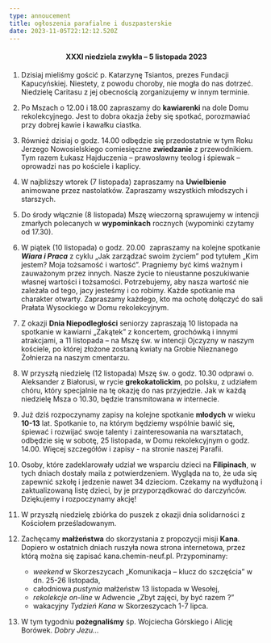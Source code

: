 ```yaml
---
type: annoucement
title: ogłoszenia parafialne i duszpasterskie
date: 2023-11-05T22:12:12.520Z
---
```

<!--StartFragment-->

<h4 style="text-align:center;">XXXI niedziela zwykła – 5 listopada 2023</h4>

1. Dzisiaj mieliśmy gościć p. Katarzynę Tsiantos, prezes Fundacji Kapucyńskiej. Niestety, z powodu choroby, nie mogła do nas dotrzeć. Niedzielę Caritasu z jej obecnością zorganizujemy w innym terminie.
2. Po Mszach o 12.00 i 18.00 zapraszamy do **kawiarenki** na dole Domu rekolekcyjnego. Jest to dobra okazja żeby się spotkać, porozmawiać przy dobrej kawie i kawałku ciastka.
3. Również dzisiaj o godz. 14.00 odbędzie się przedostatnie w tym Roku Jerzego Nowosielskiego comiesięczne **zwiedzanie** z przewodnikiem. Tym razem Łukasz Hajduczenia – prawosławny teolog i śpiewak – oprowadzi nas po kościele i kaplicy.
4. W najbliższy wtorek (7 listopada) zapraszamy na **Uwielbienie** animowane przez nastolatków. Zapraszamy wszystkich młodszych i starszych.  
5. Do środy włącznie (8 listopada) Mszę wieczorną sprawujemy w intencji zmarłych polecanych w **wypominkach** rocznych (wypominki czytamy od 17.30).
6. W piątek (10 listopada) o godz. 20.00  zapraszamy na kolejne spotkanie ***Wiara i Praca*** z cyklu „Jak zarządzać swoim życiem” pod tytułem „Kim jestem? Moja tożsamość i wartość”. Pragniemy być kimś ważnym i zauważonym przez innych. Nasze życie to nieustanne poszukiwanie własnej wartości i tożsamości. Potrzebujemy, aby nasza wartość nie zależała od tego, jacy jesteśmy i co robimy. Każde spotkanie ma charakter otwarty. Zapraszamy każdego, kto ma ochotę dołączyć do sali Prałata Wysockiego w Domu rekolekcyjnym.
7. Z okazji **Dnia Niepodległości** seniorzy zapraszają 10 listopada na spotkanie w kawiarni „Zakątek” z koncertem, grochówką i innymi atrakcjami, a 11 listopada – na Mszę św. w intencji Ojczyzny w naszym kościele, po której złożone zostaną kwiaty na Grobie Nieznanego Żołnierza na naszym cmentarzu.
8. W przyszłą niedzielę (12 listopada) Mszę św. o godz. 10.30 odprawi o. Aleksander z Białorusi, w rycie **grekokatolickim**, po polsku, z udziałem chóru, który specjalnie na tę okazję do nas przyjedzie. Jak w każdą niedzielę Msza o 10.30, będzie transmitowana w internecie.
9. Już dziś rozpoczynamy zapisy na kolejne spotkanie **młodych** w wieku **10-13** lat. Spotkanie to, na którym będziemy wspólnie bawić się, śpiewać i rozwijać swoje talenty i zainteresowania na warsztatach, odbędzie się w sobotę, 25 listopada, w Domu rekolekcyjnym o godz. 14.00. Więcej szczegółów i zapisy - na stronie naszej Parafii.
10. Osoby, które zadeklarowały udział we wsparciu dzieci na **Filipinach**, w tych dniach dostały maila z potwierdzeniem. Wygląda na to, że uda się zapewnić szkołę i jedzenie nawet 34 dzieciom. Czekamy na wydłużoną i zaktualizowaną listę dzieci, by je przyporządkować do darczyńców. Dziękujemy i rozpoczynamy akcję!
11. W przyszłą niedzielę zbiórka do puszek z okazji dnia solidarności z Kościołem prześladowanym.
12. Zachęcamy **małżeństwa** do skorzystania z propozycji misji **Kana**. Dopiero w ostatnich dniach ruszyła nowa strona internetowa, przez którą można się zapisać kana.chemin-neuf.pl. Przypominamy: 

    * *weekend* w Skorzeszycach „Komunikacja – klucz do szczęścia” w dn. 25-26 listopada,
    * całodniowa *pustynia* małżeństw 13 listopada w Wesołej,
    * *rekolekcje on-line* w Adwencie „Zbyt zajęci, by być razem ?”
    * wakacyjny *Tydzień Kana* w Skorzeszycach 1-7 lipca.
13. W tym tygodniu **pożegnaliśmy** śp. Wojciecha Górskiego i Alicję Borówek. *Dobry Jezu…*

<!--EndFragment-->